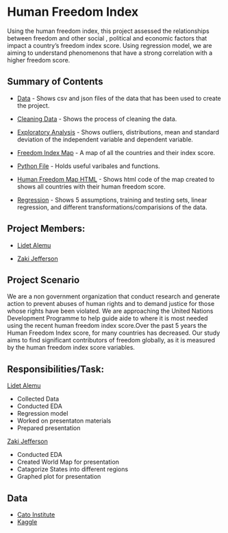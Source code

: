 # Human Freedom Index 
Using the human freedom index, this project assessed the relationships between freedom and other social , political and economic factors that impact a country’s freedom index score. Using regression model, we are aiming to understand phenomenons that have a strong correlation with a higher freedom score.

## Summary of Contents
- [Data](https://github.com/Lidetsal/MOD4_Project/tree/master/Data) - Shows csv and json files of the data that has been used to create the project.

- [Cleaning Data](https://github.com/Lidetsal/MOD4_Project/blob/master/cleaning_data.ipynb) - Shows the process of cleaning the data.

- [Exploratory Analysis](https://github.com/Lidetsal/MOD4_Project/blob/master/exploratory_data_analysis.ipynb) - Shows outliers, distributions, mean and standard deviation of the independent variable and dependent variable.

- [Freedom Index Map](https://github.com/Lidetsal/MOD4_Project/blob/master/freedom_index_map.ipynb) - A map of all the countries and their index score.

- [Python File](https://github.com/Lidetsal/MOD4_Project/blob/master/functions.py) - Holds useful varibales and functions.

- [Human Freedom Map HTML](https://github.com/Lidetsal/MOD4_Project/blob/master/humanFreedomScoreMap.html) - Shows html code of the map created to shows all countries with their human freedom score.

- [Regression](https://github.com/Lidetsal/MOD4_Project/blob/master/regression.ipynb) - Shows 5 assumptions, training and testing sets, linear regression, and different transformations/comparisions of the data.



## Project Members:
- [Lidet Alemu](https://github.com/Lidetsal)

- [Zaki Jefferson](https://github.com/jeffersonzaki)


## Project Scenario
We are a non government organization that conduct research and generate action to prevent abuses of human rights and to demand justice for those whose rights have been violated. We are approaching the United Nations Development Programme to help guide aide to where it is most needed using the recent human freedom index score.Over the past 5 years the Human Freedom Index score, for many countries has decreased. Our study aims to find significant contributors of freedom globally, as it is measured by the human freedom index score variables. 

## Responsibilities/Task:
[Lidet Alemu](https://github.com/Lidetsal)
- Collected Data 
- Conducted EDA
- Regression model 
- Worked on presentaton materials 
- Prepared presentation

[Zaki Jefferson](https://github.com/jeffersonzaki)
- Conducted EDA
- Created World Map for presentation 
- Catagorize States into different regions
- Graphed plot for presentation


## Data
- [Cato Institute](https://www.cato.org/human-freedom-index-new)
- [Kaggle](https://www.kaggle.com/gsutters/the-human-freedom-index#hfi_cc_2019.csv)
